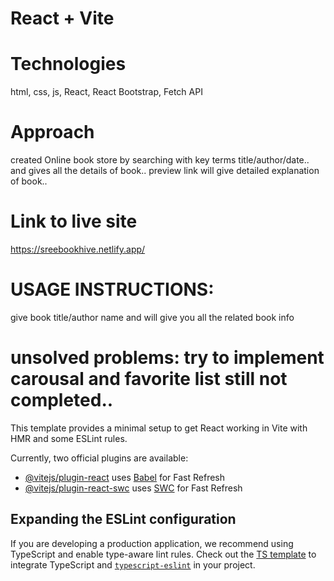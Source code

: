 # React + Vite
# Technologies
html, css, js, React, React Bootstrap, Fetch API
# Approach
created Online book store by searching with key terms title/author/date.. and gives all the details of book.. preview link will give detailed explanation of book.. 
# Link to live site
https://sreebookhive.netlify.app/

# USAGE INSTRUCTIONS:
give book title/author name and will give you all the related book info
# unsolved problems: try to implement carousal and favorite list still not completed..

This template provides a minimal setup to get React working in Vite with HMR and some ESLint rules.

Currently, two official plugins are available:

- [@vitejs/plugin-react](https://github.com/vitejs/vite-plugin-react/blob/main/packages/plugin-react/README.md) uses [Babel](https://babeljs.io/) for Fast Refresh
- [@vitejs/plugin-react-swc](https://github.com/vitejs/vite-plugin-react-swc) uses [SWC](https://swc.rs/) for Fast Refresh

## Expanding the ESLint configuration

If you are developing a production application, we recommend using TypeScript and enable type-aware lint rules. Check out the [TS template](https://github.com/vitejs/vite/tree/main/packages/create-vite/template-react-ts) to integrate TypeScript and [`typescript-eslint`](https://typescript-eslint.io) in your project.
